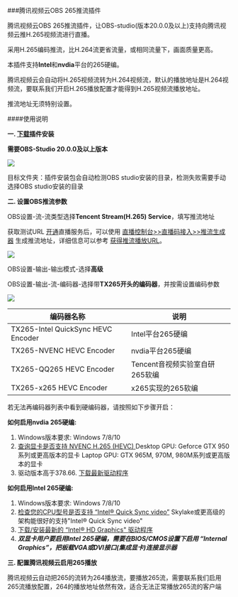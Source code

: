 ###腾讯视频云OBS 265推流插件

腾讯视频云OBS 265推流插件，让OBS-studio(版本20.0.0及以上)支持向腾讯视频云推H.265视频流进行直播。

采用H.265编码推流，比H.264流更省流量，或相同流量下，画面质量更高。

本插件支持**Intel**和**nvdia**平台的265硬编。

腾讯视频云会自动将H.265视频流转为H.264视频流，默认的播放地址是H.264视频流，要联系我们开启H.265播放配置才能得到H.265视频流播放地址。

推流地址无须特别设置。


####使用说明

**一. [下载](http://liteavsdk-1252463788.cosgz.myqcloud.com/windows/OBS_Plugins/tx265-plugin-setup.exe)插件安装** 

**需要OBS-Studio 20.0.0及以上版本**

![](https://main.qcloudimg.com/raw/98f69bbefe4e5efee58e609446a5ba6a.png)

目标文件夹：插件安装包会自动检测OBS studio安装的目录，检测失败需要手动选择OBS studio安装的目录



**二. 设置OBS推流参数**

OBS设置-流-流类型选择**Tencent Stream(H.265) Service**，填写推流地址

获取测试URL
[开通](https://console.cloud.tencent.com/live)直播服务后，可以使用 [直播控制台>>直播码接入>>推流生成器](https://console.cloud.tencent.com/live/livecodemanage) 生成推流地址，详细信息可以参考 [获得推流播放URL](https://cloud.tencent.com/document/product/454/7915)。

![](https://main.qcloudimg.com/raw/81b7aaa96e7beb2744550360d3c1e1dd.png)

OBS设置-输出-输出模式-选择**高级**

OBS设置-输出-流-编码器-选择带**TX265开头的编码器**，并按需设置编码参数

![](https://main.qcloudimg.com/raw/da8c892c2c0cc5ac12c033d40163a2dd.png)


编码器名称|说明
-|-
TX265-Intel QuickSync HEVC Encoder | Intel平台265硬编
TX265-NVENC HEVC Encoder | nvdia平台265硬编
TX265-QQ265 HEVC Encoder|Tencent音视频实验室自研265软编
TX265-x265 HEVC Encoder|x265实现的265软编

若无法再编码器列表中看到硬编码器，请按照如下步骤开启：

**如何启用nvdia 265硬编:**
1. Windows版本要求: Windows 7/8/10
2. [查询显卡是否支持 NVENC H.265 (HEVC) ](https://developer.nvidia.com/video-encode-decode-gpu-support-matrix)
Desktop GPU: Geforce GTX 950系列或更高版本的显卡
Laptop GPU: GTX 965M, 970M, 980M系列或更高版本的显卡
3. 驱动版本高于378.66. [下载最新驱动程序](http://www.nvidia.com/drivers)

**如何启用Intel 265硬编:**

1. Windows版本要求: Windows 7/8/10
2. [检查您的CPU型号是否支持 “Intel® Quick Sync video”](https://ark.intel.com/zh-cn/)
Skylake或更高级的架构能很好的支持"Intel® Quick Sync video"
3. [下载/安装最新的 “Intel® HD Graphics" 驱动程序](https://downloadcenter.intel.com/zh-cn/)
4. ***双显卡用户要启用Intel 265硬编，需要在BIOS/CMOS设置下启用 “Internal Graphics”，把板载VGA或DVI接口(集成显卡)连接显示器***

**三. 配置腾讯视频云启用265播放**

腾讯视频云自动把265的流转为264播放流，要播放265流，需要联系我们启用265流播放配置，264的播放地址依然有效，适合无法正常播放265流的客户端
